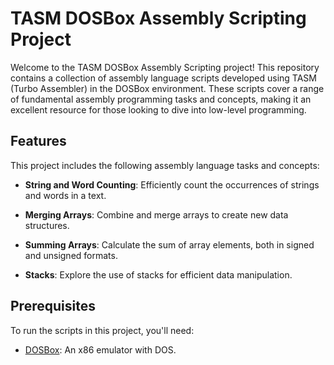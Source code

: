 # TASM DOSBox Assembly Scripting Project

Welcome to the TASM DOSBox Assembly Scripting project! This repository contains a collection of assembly language scripts developed using TASM (Turbo Assembler) in the DOSBox environment. These scripts cover a range of fundamental assembly programming tasks and concepts, making it an excellent resource for those looking to dive into low-level programming.

## Features

This project includes the following assembly language tasks and concepts:

- **String and Word Counting**: Efficiently count the occurrences of strings and words in a text.

- **Merging Arrays**: Combine and merge arrays to create new data structures.

- **Summing Arrays**: Calculate the sum of array elements, both in signed and unsigned formats.

- **Stacks**: Explore the use of stacks for efficient data manipulation.

## Prerequisites

To run the scripts in this project, you'll need:

- [DOSBox](https://www.dosbox.com/): An x86 emulator with DOS.


